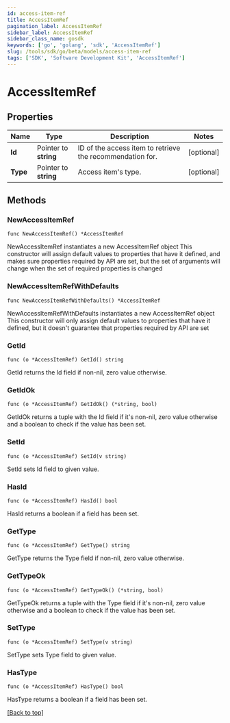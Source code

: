 ```yaml
---
id: access-item-ref
title: AccessItemRef
pagination_label: AccessItemRef
sidebar_label: AccessItemRef
sidebar_class_name: gosdk
keywords: ['go', 'golang', 'sdk', 'AccessItemRef'] 
slug: /tools/sdk/go/beta/models/access-item-ref
tags: ['SDK', 'Software Development Kit', 'AccessItemRef']
---
```


# AccessItemRef

## Properties

Name | Type | Description | Notes
------------ | ------------- | ------------- | -------------
**Id** | Pointer to **string** | ID of the access item to retrieve the recommendation for. | [optional] 
**Type** | Pointer to **string** | Access item&#39;s type. | [optional] 

## Methods

### NewAccessItemRef

`func NewAccessItemRef() *AccessItemRef`

NewAccessItemRef instantiates a new AccessItemRef object
This constructor will assign default values to properties that have it defined,
and makes sure properties required by API are set, but the set of arguments
will change when the set of required properties is changed

### NewAccessItemRefWithDefaults

`func NewAccessItemRefWithDefaults() *AccessItemRef`

NewAccessItemRefWithDefaults instantiates a new AccessItemRef object
This constructor will only assign default values to properties that have it defined,
but it doesn't guarantee that properties required by API are set

### GetId

`func (o *AccessItemRef) GetId() string`

GetId returns the Id field if non-nil, zero value otherwise.

### GetIdOk

`func (o *AccessItemRef) GetIdOk() (*string, bool)`

GetIdOk returns a tuple with the Id field if it's non-nil, zero value otherwise
and a boolean to check if the value has been set.

### SetId

`func (o *AccessItemRef) SetId(v string)`

SetId sets Id field to given value.

### HasId

`func (o *AccessItemRef) HasId() bool`

HasId returns a boolean if a field has been set.

### GetType

`func (o *AccessItemRef) GetType() string`

GetType returns the Type field if non-nil, zero value otherwise.

### GetTypeOk

`func (o *AccessItemRef) GetTypeOk() (*string, bool)`

GetTypeOk returns a tuple with the Type field if it's non-nil, zero value otherwise
and a boolean to check if the value has been set.

### SetType

`func (o *AccessItemRef) SetType(v string)`

SetType sets Type field to given value.

### HasType

`func (o *AccessItemRef) HasType() bool`

HasType returns a boolean if a field has been set.


[[Back to top]](#) 


